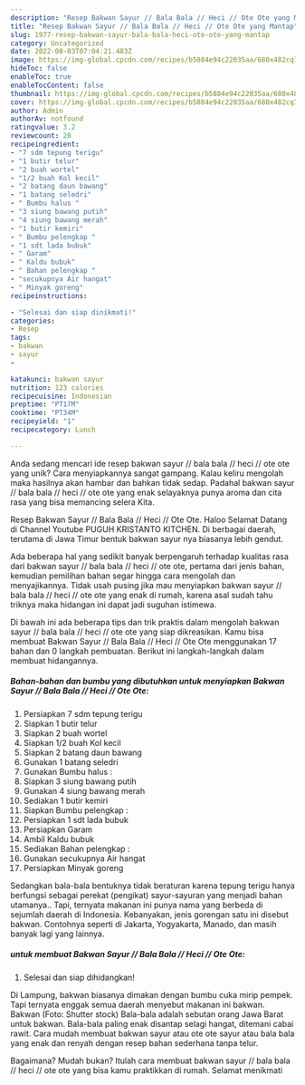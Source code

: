 ```yaml
---
description: "Resep Bakwan Sayur // Bala Bala // Heci // Ote Ote yang Mantap"
title: "Resep Bakwan Sayur // Bala Bala // Heci // Ote Ote yang Mantap"
slug: 1977-resep-bakwan-sayur-bala-bala-heci-ote-ote-yang-mantap
category: Uncategorized
date: 2022-08-03T07:04:21.483Z
image: https://img-global.cpcdn.com/recipes/b5884e94c22035aa/680x482cq70/bakwan-sayur-bala-bala-heci-ote-ote-foto-resep-utama.jpg
hideToc: false
enableToc: true
enableTocContent: false
thumbnail: https://img-global.cpcdn.com/recipes/b5884e94c22035aa/680x482cq70/bakwan-sayur-bala-bala-heci-ote-ote-foto-resep-utama.jpg
cover: https://img-global.cpcdn.com/recipes/b5884e94c22035aa/680x482cq70/bakwan-sayur-bala-bala-heci-ote-ote-foto-resep-utama.jpg
author: Admin
authorAv: notfound
ratingvalue: 3.2
reviewcount: 20
recipeingredient:
- "7 sdm tepung terigu"
- "1 butir telur"
- "2 buah wortel"
- "1/2 buah Kol kecil"
- "2 batang daun bawang"
- "1 batang seledri"
- " Bumbu halus "
- "3 siung bawang putih"
- "4 siung bawang merah"
- "1 butir kemiri"
- " Bumbu pelengkap "
- "1 sdt lada bubuk"
- " Garam"
- " Kaldu bubuk"
- " Bahan pelengkap "
- "secukupnya Air hangat"
- " Minyak goreng"
recipeinstructions:

- "Selesai dan siap dinikmati!"
categories:
- Resep
tags:
- bakwan
- sayur
- 

katakunci: bakwan sayur  
nutrition: 123 calories
recipecuisine: Indonesian
preptime: "PT17M"
cooktime: "PT34M"
recipeyield: "1"
recipecategory: Lunch

---
```





Anda sedang mencari ide resep bakwan sayur // bala bala // heci // ote ote yang unik? Cara menyiapkannya sangat gampang. Kalau keliru mengolah maka hasilnya akan hambar dan bahkan tidak sedap. Padahal bakwan sayur // bala bala // heci // ote ote yang enak selayaknya punya aroma dan cita rasa yang bisa memancing selera Kita.





Resep Bakwan Sayur // Bala Bala // Heci // Ote Ote. Haloo Selamat Datang di Channel Youtube PUGUH KRISTANTO KITCHEN. Di berbagai daerah, terutama di Jawa Timur bentuk bakwan sayur nya biasanya lebih gendut.

Ada beberapa hal yang sedikit banyak berpengaruh terhadap kualitas rasa dari bakwan sayur // bala bala // heci // ote ote, pertama dari jenis bahan, kemudian pemilihan bahan segar hingga cara mengolah dan menyajikannya. Tidak usah pusing jika mau menyiapkan bakwan sayur // bala bala // heci // ote ote yang enak di rumah, karena asal sudah tahu triknya maka hidangan ini dapat jadi suguhan istimewa.






Di bawah ini ada beberapa tips dan trik praktis dalam mengolah bakwan sayur // bala bala // heci // ote ote yang siap dikreasikan. Kamu bisa membuat Bakwan Sayur // Bala Bala // Heci // Ote Ote menggunakan 17 bahan dan 0 langkah pembuatan. Berikut ini langkah-langkah dalam membuat hidangannya.

<!--inarticleads1-->

##### Bahan-bahan dan bumbu yang dibutuhkan untuk menyiapkan Bakwan Sayur // Bala Bala // Heci // Ote Ote:

1. Persiapkan 7 sdm tepung terigu
1. Siapkan 1 butir telur
1. Siapkan 2 buah wortel
1. Siapkan 1/2 buah Kol kecil
1. Siapkan 2 batang daun bawang
1. Gunakan 1 batang seledri
1. Gunakan  Bumbu halus :
1. Siapkan 3 siung bawang putih
1. Gunakan 4 siung bawang merah
1. Sediakan 1 butir kemiri
1. Siapkan  Bumbu pelengkap :
1. Persiapkan 1 sdt lada bubuk
1. Persiapkan  Garam
1. Ambil  Kaldu bubuk
1. Sediakan  Bahan pelengkap :
1. Gunakan secukupnya Air hangat
1. Persiapkan  Minyak goreng


Sedangkan bala-bala bentuknya tidak beraturan karena tepung terigu hanya berfungsi sebagai perekat (pengikat) sayur-sayuran yang menjadi bahan utamanya.. Tapi, ternyata makanan ini punya nama yang berbeda di sejumlah daerah di Indonesia. Kebanyakan, jenis gorengan satu ini disebut bakwan. Contohnya seperti di Jakarta, Yogyakarta, Manado, dan masih banyak lagi yang lainnya. 

<!--inarticleads2-->

#####  untuk membuat Bakwan Sayur // Bala Bala // Heci // Ote Ote:


1. Selesai dan siap dihidangkan!

Di Lampung, bakwan biasanya dimakan dengan bumbu cuka mirip pempek. Tapi ternyata enggak semua daerah menyebut makanan ini bakwan. Bakwan (Foto: Shutter stock) Bala-bala adalah sebutan orang Jawa Barat untuk bakwan. Bala-bala paling enak disantap selagi hangat, ditemani cabai rawit. Cara mudah membuat bakwan sayur atau ote ote sayur atau bala bala yang enak dan renyah dengan resep bahan sederhana tanpa telur. 

Bagaimana? Mudah bukan? Itulah cara membuat bakwan sayur // bala bala // heci // ote ote yang bisa kamu praktikkan di rumah. Selamat menikmati

